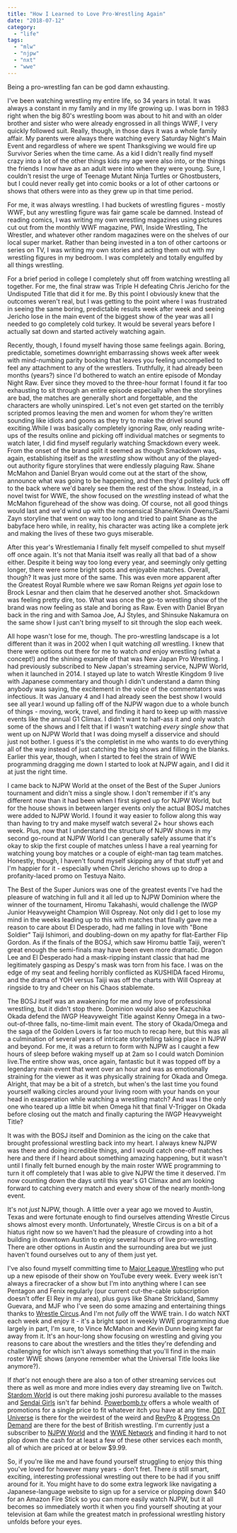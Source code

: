 ```yaml
---
title: "How I Learned to Love Pro-Wrestling Again"
date: "2018-07-12"
category: 
  - "life"
tags: 
  - "mlw"
  - "njpw"
  - "nxt"
  - "wwe"
---
```


Being a pro-wrestling fan can be god damn exhausting.

I've been watching wrestling my entire life, so 34 years in total. It was always a constant in my family and in my life growing up. I was born in 1983 right when the big 80's wrestling boom was about to hit and with an older brother and sister who were already engrossed in all things WWF, I very quickly followed suit. Really, though, in those days it was a whole family affair. My parents were always there watching every Saturday Night's Main Event and regardless of where we spent Thanksgiving we would fire up Survivor Series when the time came. As a kid I didn't really find myself crazy into a lot of the other things kids my age were also into, or the things the friends I now have as an adult were into when they were young. Sure, I couldn't resist the urge of Teenage Mutant Ninja Turtles or Ghostbusters, but I could never really get into comic books or a lot of other cartoons or shows that others were into as they grew up in that time period.

For me, it was always wrestling. I had buckets of wrestling figures - mostly WWF, but any wrestling figure was fair game scale be damned. Instead of reading comics, I was writing my own wrestling magazines using pictures cut out from the monthly WWF magazine, PWI, Inside Wrestling, The Wrestler, and whatever other random magazines were on the shelves of our local super market. Rather than being invested in a ton of other cartoons or series on TV, I was writing my own stories and acting them out with my wrestling figures in my bedroom. I was completely and totally engulfed by all things wrestling.

For a brief period in college I completely shut off from watching wrestling all together. For me, the final straw was Triple H defeating Chris Jericho for the Undisputed Title that did it for me. By this point I obviously knew that the outcomes weren't real, but I was getting to the point where I was frustrated in seeing the same boring, predictable results week after week and seeing Jericho lose in the main event of the biggest show of the year was all I needed to go completely cold turkey. It would be several years before I actually sat down and started actively watching again.

Recently, though, I found myself having those same feelings again. Boring, predictable, sometimes downright embarrassing shows week after week with mind-numbing parity booking that leaves you feeling uncompelled to feel any attachment to any of the wrestlers. Truthfully, it had already been months (years?) since I'd bothered to watch an entire episode of Monday Night Raw. Ever since they moved to the three-hour format I found it far too exhausting to sit through an entire episode especially when the storylines are bad, the matches are generally short and forgettable, and the characters are wholly uninspired. Let's not even get started on the terribly scripted promos leaving the men and women for whom they're written sounding like idiots and goons as they try to make the drivel sound exciting.While I was basically completely ignoring Raw, only reading write-ups of the results online and picking off individual matches or segments to watch later, I did find myself regularly watching Smackdown every week. From the onset of the brand split it seemed as though Smackdown was, again, establishing itself as the _wrestling_ show without any of the played-out authority figure storylines that were endlessly plaguing Raw. Shane McMahon and Daniel Bryan would come out at the start of the show, announce what was going to be happening, and then they'd politely fuck off to the back where we'd barely see them the rest of the show. Instead, in a novel twist for WWE, the show focused on the _wrestling_ instead of what the McMahon figurehead of the show was doing. Of course, not all good things would last and we'd wind up with the nonsensical Shane/Kevin Owens/Sami Zayn storyline that went on way too long and tried to paint Shane as the babyface hero while, in reality, his character was acting like a complete jerk and making the lives of these two guys miserable.

After this year's Wrestlemania I finally felt myself compelled to shut myself off once again. It's not that Mania itself was really all that bad of a show either. Despite it being way too long every year, and seemingly only getting longer, there were some bright spots and enjoyable matches. Overall, though? It was just more of the same. This was even more apparent after the Greatest Royal Rumble where we saw Roman Reigns _yet again_ lose to Brock Lesnar and then claim that he deserved another shot. Smackdown was feeling pretty dire, too. What was once the go-to wrestling show of the brand was now feeling as stale and boring as Raw. Even with Daniel Bryan back in the ring and with Samoa Joe, AJ Styles, and Shinsuke Nakamura on the same show I just can't bring myself to sit through the slop each week.

All hope wasn't lose for me, though. The pro-wrestling landscape is a lot different than it was in 2002 when I quit watching _all_ wrestling. I knew that there were options out there for me to watch _and_ enjoy wrestling (what a concept!) and the shining example of that was New Japan Pro Wrestling. I had previously subscribed to New Japan's streaming service, NJPW World, when it launched in 2014. I stayed up late to watch Wrestle Kingdom 9 live with Japanese commentary and though I didn't understand a damn thing anybody was saying, the excitement in the voice of the commentators was infectious. It was January 4 and I had already seen the best show I would see all year.I wound up falling off of the NJPW wagon due to a whole bunch of things - moving, work, travel, and finding it hard to keep up with massive events like the annual G1 Climax. I didn't want to half-ass it and only watch some of the shows and I felt that if I wasn't watching _every single show_ that went up on NJPW World that I was doing myself a disservice and should just not bother. I guess it's the completist in me who wants to do everything all of the way instead of just catching the big shows and filling in the blanks. Earlier this year, though, when I started to feel the strain of WWE programming dragging me down I started to look at NJPW again, and I did it at just the right time.

I came back to NJPW World at the onset of the Best of the Super Juniors tournament and didn't miss a single show. I don't remember if it's any different now than it had been when I first signed up for NJPW World, but for the house shows in between larger events only the actual BOSJ matches were added to NJPW World. I found it way easier to follow along this way than having to try and make myself watch several 2+ hour shows each week. Plus, now that I understand the structure of NJPW shows in my second go-round at NJPW World I can generally safely assume that it's okay to skip the first couple of matches unless I have a real yearning for watching young boy matches or a couple of eight-man tag team matches. Honestly, though, I haven't found myself skipping any of that stuff yet and I'm happier for it - especially when Chris Jericho shows up to drop a profanity-laced promo on Testuya Naito.

The Best of the Super Juniors was one of the greatest events I've had the pleasure of watching in full and it all led up to NJPW Dominion where the winner of the tournament, Hiromu Takahashi, would challenge the IWGP Junior Heavyweight Champion Will Ospreay. Not only did I get to lose my mind in the weeks leading up to this with matches that finally gave me a reason to care about El Desperado, had me falling in love with "Bone Soldier" Taiji Ishimori, and doubling-down on my apathy for flat-Earther Flip Gordon. As if the finals of the BOSJ, which saw Hiromu battle Taiji, weren't great enough the semi-finals may have been even more dramatic. Dragon Lee and El Desperado had a mask-ripping instant classic that had me legitimately gasping as Despy's mask was torn from his face. I was on the edge of my seat and feeling horribly conflicted as KUSHIDA faced Hiromu, and the drama of YOH versus Taiji was off the charts with Will Ospreay at ringside to try and cheer on his Chaos stablemate.

The BOSJ itself was an awakening for me and my love of professional wrestling, but it didn't stop there. Dominion would also see Kazuchika Okada defend the IWGP Heavyweight Title against Kenny Omega in a two-out-of-three falls, no-time-limit main event. The story of Okada/Omega and the saga of the Golden Lovers is far too much to recap here, but this was all a culmination of several years of intricate storytelling taking place in NJPW and beyond. For me, it was a return to form with NJPW as I caught a few hours of sleep before waking myself up at 2am so I could watch Dominion live.The entire show was, once again, fantastic but it was topped off by a legendary main event that went over an hour and was as emotionally straining for the viewer as it was physically straining for Okada and Omega. Alright, that may be a bit of a stretch, but when's the last time you found yourself walking circles around your living room with your hands on your head in exasperation while watching a wrestling match? And was I the only one who teared up a little bit when Omega hit that final V-Trigger on Okada before closing out the match and finally capturing the IWGP Heavyweight Title?

It was with the BOSJ itself and Dominion as the icing on the cake that brought professional wrestling back into my heart. I always knew NJPW was there and doing incredible things, and I would catch one-off matches here and there if I heard about something amazing happening, but it wasn't until I finally felt burned enough by the main roster WWE programming to turn it off completely that I was able to give NJPW the time it deserved. I'm now counting down the days until this year's G1 Climax and am looking forward to catching every match and every show of the nearly month-long event.

It's not _just_ NJPW, though. A little over a year ago we moved to Austin, Texas and were fortunate enough to find ourselves attending Wrestle Circus shows almost every month. Unfortunately, Wrestle Circus is on a bit of a hiatus right now so we haven't had the pleasure of crowding into a hot building in downtown Austin to enjoy several hours of live pro-wrestling. There are other options in Austin and the surrounding area but we just haven't found ourselves out to any of them just yet.

I've also found myself committing time to [Major League Wrestling](https://www.youtube.com/user/majorleaguewrestling) who put up a new episode of their show on YouTube every week. Every week isn't always a firecracker of a show but I'm into anything where I can see Pentagon and Fenix regularly (our current cut-the-cable subscription doesn't offer El Rey in my area), plus guys like Shane Strickland, Sammy Guevara, and MJF who I've seen do some amazing and entertaining things thanks to [Wrestle Circus](https://wrestlecircus.com/).And I'm not _fully_ off the WWE train. I do watch NXT each week and enjoy it - it's a bright spot in weekly WWE programming due largely in part, I'm sure, to Vince McMahon and Kevin Dunn being kept far away from it. It's an hour-long show focusing on wrestling and giving you reasons to care about the wrestlers and the titles they're defending and challenging for which isn't always something that you'll find in the main roster WWE shows (anyone remember what the Universal Title looks like anymore?).

If _that's_ not enough there are also a ton of other streaming services out there as well as more and more indies every day streaming live on Twitch. [Stardom World](http://www.stardom-world.com/) is out there making joshi puroresu available to the masses and [Sendai Girls](https://sendaiglobal.pivotshare.com/home) isn't far behind. [Powerbomb.tv](https://powerbomb.tv/) offers a whole wealth of promotions for a single price to fit whatever itch you have at any time. [DDT Universe](https://ddtuniverse.com/) is there for the weirdest of the weird and [RevPro](https://rpwondemand.pivotshare.com/) & [Progress On Demand](https://demandprogress.pivotshare.com/) are there for the best of British wrestling. I'm currently just a subscriber to [NJPW World](https://njpwworld.com/) and the [WWE Network](http://network.wwe.com/) and finding it hard to not plop down the cash for at least a few of these other services each month, all of which are priced at or below $9.99.

So, if you're like me and have found yourself struggling to enjoy this thing you've loved for however many years - don't fret. There _is_ still smart, exciting, interesting professional wrestling out there to be had if you sniff around for it. You might have to do some extra legwork like navigating a Japanese-language website to sign up for a service or plopping down $40 for an Amazon Fire Stick so you can more easily watch NJPW, but it all becomes so immediately worth it when you find yourself shouting at your television at 6am while the greatest match in professional wrestling history unfolds before your eyes.
